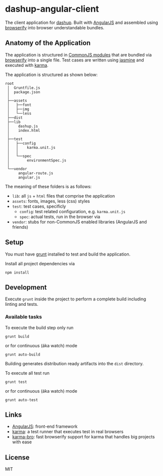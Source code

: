 # dashup-angular-client

The client application for [dashup](https://github.com/dashup/dashup). Built with [AngularJS](https://angularjs.org/) and assembled using [browserify](http://browserify.org) into browser understandable bundles.


## Anatomy of the Application

The application is structured in [CommonJS modules](http://dailyjs.com/2010/10/18/modules) that are bundled via [browserify](http://browserify.org) into a single file. Test cases are written using [jasmine](https://jasmine.github.io/2.0/introduction.html) and executed with [karma](https://karma-runner.github.io).

The application is structured as shown below:

```
root
 │  Gruntfile.js
 │  package.json
 │
 ├──assets
 │   ├──font
 │   ├──img
 │   └──less
 ├──dist
 ├──lib
 │    dashup.js
 │    index.html
 │
 ├──test
 │   ├──config
 │   │    karma.unit.js
 │   │
 │   └──spec
 │        environmentSpec.js
 │
 └──vendor
      angular-route.js
      angular.js
```


The meaning of these folders is as follows:

* `lib`: all `js` + `html` files that comprise the application
* `assets`: fonts, images, less (css) styles
* `test`: test cases, specificly
    * `config`: test related configuration, e.g. `karma.unit.js`
    * `spec`: actual tests, run in the browser via
* `vendor`: stubs for non-CommonJS enabled libraries (AngularJS and friends)


## Setup

You must have [grunt](https://gruntjs.com) installed to test and build the application.

Install all project dependencies via

```
npm install
```

## Development

Execute `grunt` inside the project to perform a complete build including linting and tests.


### Available tasks

To execute the build step only run

```
grunt build
```

or for continuous (áka watch) mode

```
grunt auto-build
```

Building generates distribution ready artifacts into the `dist` directory.


To execute all test run

```
grunt test
```

or for continuous (áka watch) mode

```
grunt auto-test
```


## Links

* [AngularJS](https://angularjs.org/): front-end framework
* [karma](https://karma-runner.github.io): a test runner that executes test in real browsers
* [karma-bro](https://github.com/Nikku/karma-bro): fast browserify support for karma that handles big projects with ease


## License

MIT